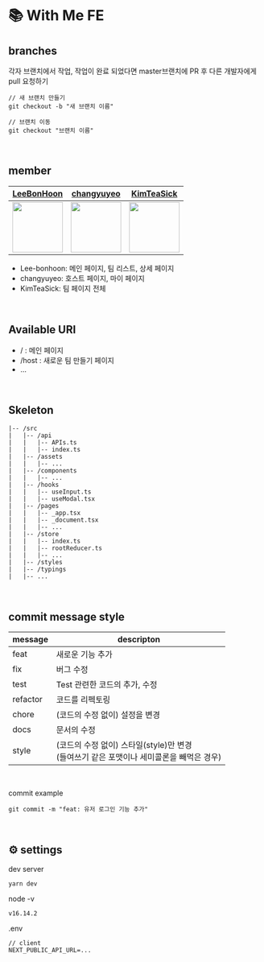 # 📚 With Me FE

## branches

각자 브랜치에서 작업, 작업이 완료 되었다면 master브랜치에 PR 후 다른 개발자에게 pull 요청하기

```
// 새 브랜치 만들기
git checkout -b "새 브랜치 이름"

// 브랜치 이동
git checkout "브랜치 이름"
```

<br />

## member

|                    [LeeBonHoon](https://github.com/LeeBonHoon)                    |                   [changyuyeo](https://github.com/changyuyeo)                    |                   [KimTeaSick](https://github.com/KimTeaSick)                    |
| :-------------------------------------------------------------------------------: | :------------------------------------------------------------------------------: | :------------------------------------------------------------------------------: |
| <img src="https://avatars.githubusercontent.com/u/100823427?v=4" width="100px" /> | <img src="https://avatars.githubusercontent.com/u/80776262?v=4" width="100px" /> | <img src="https://avatars.githubusercontent.com/u/88377392?v=4" width="100px" /> |

- Lee-bonhoon: 메인 페이지, 팀 리스트, 상세 페이지
- changyuyeo: 호스트 페이지, 마이 페이지
- KimTeaSick: 팀 페이지 전체

<br />

## Available URI

- / : 메인 페이지
- /host : 새로운 팀 만들기 페이지
- ...

<br />

## Skeleton

```
|-- /src
|   |-- /api
|   |   |-- APIs.ts
|   |   |-- index.ts
|   |-- /assets
|   |   |-- ...
|   |-- /components
|   |   |-- ...
|   |-- /hooks
|   |   |-- useInput.ts
|   |   |-- useModal.tsx
|   |-- /pages
|   |   |-- _app.tsx
|   |   |-- _document.tsx
|   |   |-- ...
|   |-- /store
|   |   |-- index.ts
|   |   |-- rootReducer.ts
|   |   |-- ...
|   |-- /styles
|   |-- /typings
|   |-- ...
```

<br />

## commit message style

| message  | descripton                                                                                   |
| -------- | -------------------------------------------------------------------------------------------- |
| feat     | 새로운 기능 추가                                                                             |
| fix      | 버그 수정                                                                                    |
| test     | Test 관련한 코드의 추가, 수정                                                                |
| refactor | 코드를 리펙토링                                                                              |
| chore    | (코드의 수정 없이) 설정을 변경                                                               |
| docs     | 문서의 수정                                                                                  |
| style    | (코드의 수정 없이) 스타일(style)만 변경<br />(들여쓰기 같은 포맷이나 세미콜론을 빼먹은 경우) |

<br />

commit example

```
git commit -m "feat: 유저 로그인 기능 추가"
```

<br />

## ⚙ settings

dev server

```
yarn dev
```

node -v

```
v16.14.2
```

.env

```
// client
NEXT_PUBLIC_API_URL=...
```
